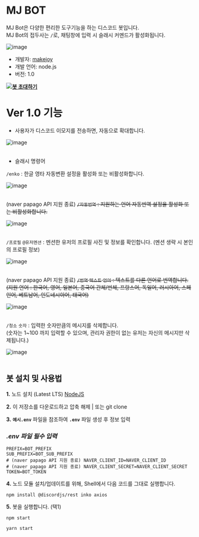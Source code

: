 # MJ BOT 

MJ Bot은 다양한 편리한 도구기능을 하는 디스코드 봇입니다.
<br>
MJ Bot의 접두사는 ``/``로, 채팅창에 입력 시 슬래시 커멘드가 활성화됩니다. 

![image](https://makejoy.co.kr/github/imgs/mjbot/slash.png)

- 개발자: [makejoy](https://makejoy.co.kr)
- 개발 언어: node.js
- 버전: 1.0

**[![봇 초대하기](https://img.shields.io/badge/%EB%B4%87%20%EC%B4%88%EB%8C%80%ED%95%98%EA%B8%B0-7289DA?style=for-the-badge&logo=discord&logoColor=white)](https://discord.com/api/oauth2/authorize?client_id=931341870439731270&permissions=8&scope=bot)**


# Ver 1.0 기능

- 사용자가 디스코드 이모지를 전송하면, 자동으로 확대합니다.<br>

![image](https://makejoy.co.kr/github/imgs/mjbot/emoji.png)<br><br>

- 슬래시 명령어 

``/enko`` : 한글 영타 자동변환 설정을 활성화 또는 비활성화합니다.<br>

![image](https://makejoy.co.kr/github/imgs/mjbot/enko.png)<br><br>

(naver papago API 지원 종료) ~~``/자동번역`` : 지원하는 언어 자동번역 설정을 활성화 또는 비활성화합니다.<br>~~

![image](https://makejoy.co.kr/github/imgs/mjbot/auto_trans.png)<br><br>

``/프로필`` ``@유저멘션`` : 멘션한 유저의 프로필 사진 및 정보를 확인합니다. (멘션 생략 시 본인의 프로필 정보)<br>

![image](https://makejoy.co.kr/github/imgs/mjbot/avatar.png)<br><br>

(naver papago API 지원 종료) ~~``/번역`` ``텍스트`` ``언어`` : 텍스트를 다른 언어로 번역합니다.<br>~~
~~(지원 언어 : 한국어, 영어, 일본어, 중국어 간체/번체, 프랑스어, 독일어, 러시아어, 스페인어, 베트남어, 인도네시아어, 태국어)<br>~~

![image](https://makejoy.co.kr/github/imgs/mjbot/trans.png)<br><br>

``/청소`` ``숫자`` : 입력한 숫자만큼의 메시지를 삭제합니다.<br>
(숫자는 1~100 까지 입력할 수 있으며, 관리자 권한이 없는 유저는 자신의 메시지만 삭제됩니다.)<br>

![image](https://makejoy.co.kr/github/imgs/mjbot/clean.png)<br><br>

## **봇 설치 및 사용법**

**1.** 노드 설치 (Latest LTS) [NodeJS](https://nodejs.org/ko/)

**2.** 이 저장소를 다운로드하고 압축 해제 | 또는 git clone

**3.**  **`예시.env`** 파일을 참조하여 **`.env`** 파일 생성 후 정보 입력 

### _.env 파일 필수 입력_

```env
PREFIX=BOT_PREFIX
SUB_PREFIX=BOT_SUB_PREFIX
# (naver papago API 지원 종료) NAVER_CLIENT_ID=NAVER_CLIENT_ID
# (naver papago API 지원 종료) NAVER_CLIENT_SECRET=NAVER_CLIENT_SECRET
TOKEN=BOT_TOKEN
```

**4.** 노드 모듈 설치/업데이트를 위해, Shell에서 다음 코드를 그대로 실행합니다. <br/>

```shell
npm install @discordjs/rest inko axios
```

**5.** 봇을 실행합니다. (택1)<br/>

```shell
npm start
```

```shell
yarn start
```
